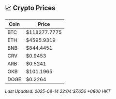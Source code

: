 ## 📈 Crypto Prices

| Coin | Price |
| ---- | ----- |
| BTC | $118277.7775 |
| ETH | $4595.9319 |
| BNB | $844.4451 |
| CRV | $0.9453 |
| ARB | $0.5241 |
| OKB | $101.1965 |
| DOGE | $0.2264 |

_Last Updated: 2025-08-14 22:04:37.656 +0800 HKT_